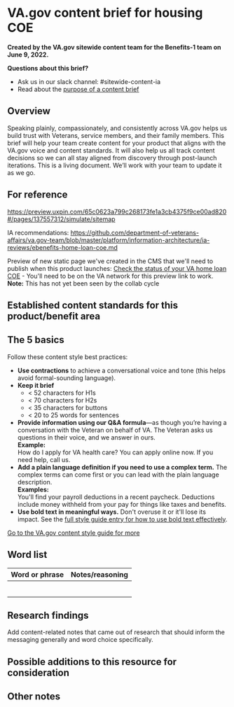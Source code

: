 # VA.gov content brief for housing COE

**Created by the VA.gov sitewide content team for the Benefits-1 team on June 9, 2022.**

**Questions about this brief?**
- Ask us in our slack channel: #sitewide-content-ia
- Read about the [purpose of a content brief](https://github.com/department-of-veterans-affairs/va.gov-team/blob/master/teams/vsa/teams/sitewide-content/content-brief-purpose.md)

## Overview

Speaking plainly, compassionately, and consistently across VA.gov helps us build trust with Veterans, service members, and their family members. This brief will help your team create content for your product that aligns with the VA.gov voice and content standards. It will also help us all track content decisions so we can all stay aligned from discovery through post-launch iterations. This is a living document. We’ll work with your team to update it as we go.

## For reference
https://preview.uxpin.com/65c0623a799c268173fe1a3cb4375f9ce00ad820#/pages/137557312/simulate/sitemap

IA recommendations: https://github.com/department-of-veterans-affairs/va.gov-team/blob/master/platform/information-architecture/ia-reviews/ebenefits-home-loan-coe.md

Preview of new static page we've created in the CMS that we'll need to publish when this product launches:
[Check the status of your VA home loan COE](http://preview-prod.vfs.va.gov/preview?nodeId=44020) - You'll need to be on the VA network for this preview link to work.
**Note:** This has not yet been seen by the collab cycle


## Established content standards for this product/benefit area



## The 5 basics 

Follow these content style best practices:
- **Use contractions** to achieve a conversational voice and tone (this helps avoid formal-sounding language). 
- **Keep it brief**
  - < 52 characters for H1s
  - < 70 characters for H2s
  - < 35 characters for buttons
  - < 20 to 25 words for sentences
- **Provide information using our Q&A formula**—as though you’re having a conversation with the Veteran on behalf of VA. The Veteran asks us questions in their voice, and we answer in ours. <br> **Example:** <br> How do I apply for VA health care? You can apply online now. If you need help, call us.
- **Add a plain language definition if you need to use a complex term.** The complex terms can come first or you can lead with the plain language description. <br> **Examples:** <br> You'll find your payroll deductions in a recent paycheck. Deductions include money withheld from your pay for things like taxes and benefits.
- **Use bold text in meaningful ways.** Don't overuse it or it'll lose its impact. See the [full style guide entry for how to use bold text effectively](https://design.va.gov/content-style-guide/bold-text).

[Go to the VA.gov content style guide for more](https://design.va.gov/content-style-guide/)

## Word list

| Word or phrase | Notes/reasoning |
| -------------- | --------------- |
|                |                 |
|                |                 |
|                |                 |
|                |                 |
|                |                 |
|                |                 |


## Research findings

Add content-related notes that came out of research that should inform the messaging generally and word choice specifically.

## Possible additions to this resource for consideration

## Other notes
